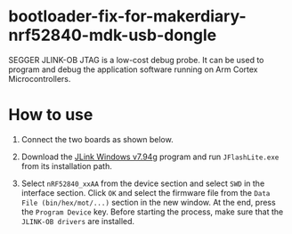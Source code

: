 # bootloader-fix-for-makerdiary-nrf52840-mdk-usb-dongle
SEGGER JLINK-OB JTAG is a low-cost debug probe. It can be used to program and debug the application software running on Arm Cortex Microcontrollers.

# How to use
1. Connect the two boards as shown below.

2. Download the [JLink Windows v7.94g](https://www.segger.com/downloads/jlink/) program and run ```JFlashLite.exe``` from its installation path.

3. Select ```nRF52840_xxAA``` from the device section and select ```SWD``` in the interface section. Click ```OK``` and select the firmware file from the ```Data File (bin/hex/mot/...)``` section in the new window. At the end, press the ```Program Device``` key. Before starting the process, make sure that the ```JLINK-OB drivers``` are installed.
